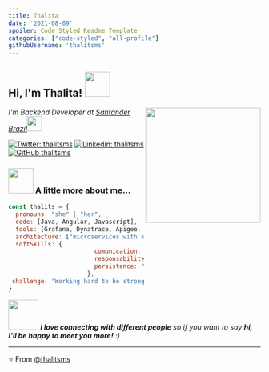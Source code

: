 ```yaml
---
title: Thalita
date: '2021-08-09'
spoiler: Code Styled Readme Template
categories: ["code-styled", "all-profile"]
githubUsername: 'thalitsms'
---
```


<h2> Hi, I'm Thalita! <img src="https://media.giphy.com/media/mGcNjsfWAjY5AEZNw6/giphy.gif" width="50"></h2>
<img align='right' src="https://media.giphy.com/media/Cglm3JaOZFSOFYx1qY/giphy.gif?cid=ecf05e47ln5lh9uic770g3ykmzpohiya1g0buaq8x1r69rz8&rid=giphy.gif&ct=g.gif" width="230">
<p><em>I'm Backend Developer at <a href="https://www.santander.com.br">Santander Brazil</a><img src="https://media.giphy.com/media/WUlplcMpOCEmTGBtBW/giphy.gif" width="30"> 
</em></p>

[![Twitter: thalitsms](https://img.shields.io/twitter/follow/thalitsms?style=social)](https://twitter.com/thalitsms)
[![Linkedin: thalitsms](https://img.shields.io/badge/-thalitsms-blue?style=flat-square&logo=Linkedin&logoColor=white&link=https://www.linkedin.com/in/thalitsms/)](https://www.linkedin.com/in/thalitsms/)
[![GitHub thalitsms](https://img.shields.io/github/followers/thaiane?label=follow&style=social)](https://github.com/Thaiane)


### <img src="https://media.giphy.com/media/VgCDAzcKvsR6OM0uWg/giphy.gif" width="50"> A little more about me...  

```javascript
const thalits = {
  pronouns: "she" | "her",
  code: [Java, Angular, Javascript],
  tools: [Grafana, Dynatrace, Apigee, Openshift, Sonarqube, SOAP, Jenkins, Jira, Sharepoint, Confluence, Power BI, Jmeter, Dbeaver, Control-M, ServiceNow],
  architecture: ["microservices with spring boot", "event-driven", "design system pattern"],
  softSkills: {
                        comunication: "It positively the success of a conversation as much as the speakers.",
                        responsability: "Take responsability, work hard, keep commitmentes, and make no excuses.",
                        persistence: "Seeing challenges as something I can overcome."
                      },
 challenge: "Working hard to be strong and influential in bringing more women into IT with lots of knowledge and empathy."
}
```

<img src="https://media.giphy.com/media/LnQjpWaON8nhr21vNW/giphy.gif" width="60"> <em><b>I love connecting with different people</b> so if you want to say <b>hi, I'll be happy to meet you more!</b> :)</em>

---

⭐️ From [@thalitsms](https://github.com/thalitsms)
